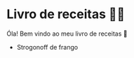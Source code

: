 # Livro de receitas :man_cook:

Óla! Bem vindo ao meu livro de receitas :wave:

- Strogonoff de frango